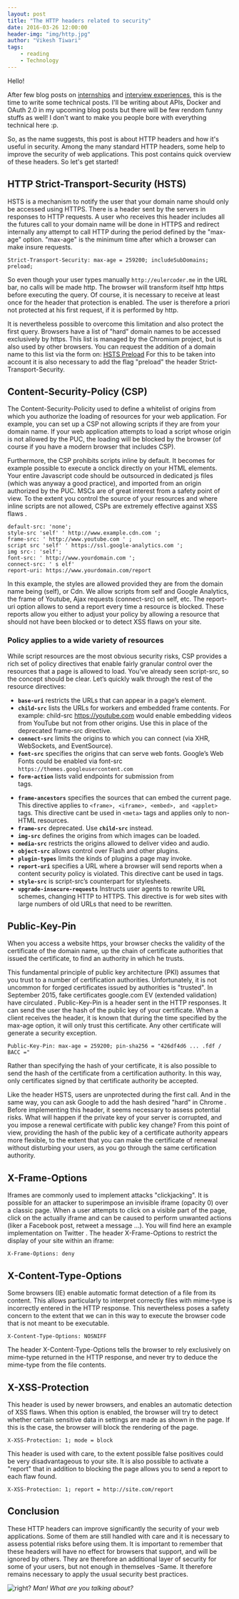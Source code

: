 ```yaml
---
layout: post 
title: "The HTTP headers related to security"
date: 2016-03-26 12:00:00
header-img: "img/http.jpg"
author: "Vikesh Tiwari"
tags:
    - reading
    - Technology
---
```



Hello!

After few blog posts on <a href="http://eulercoder.me/2016/03/12/Summer-Internship-the-ultimate-guide/" target="_blank">internships</a> and <a href="http://eulercoder.me/2016/02/27/My-internship-interview-experience-with-Amazon-LinkedIn-BrowserStack-Mozilla-and-Slack/" target="_blank">interview experiences</a>, this is the time to write some technical posts. I'll be writing about APIs, Docker and OAuth 2.0 in my upcoming blog posts but there will be few rendom funny stuffs as well! I don't want to make you people bore with everything technical here :p. 

So, as the name suggests, this post is about HTTP headers and how it's useful in security. Among the many standard HTTP headers, some help to improve the security of web applications. This post contains quick overview of these headers. So let's get started!

## HTTP Strict-Transport-Security (HSTS)

HSTS is a mechanism to notify the user that your domain name should only be accessed using HTTPS. There is a header sent by the servers in responses to HTTP requests. A user who receives this header includes all the futures call to your domain name will be done in HTTPS and redirect internally any attempt to call HTTP during the period defined by the "max-age" option. "max-age" is the minimum time after which a browser can make insure requests.

```Strict-Transport-Security: max-age = 259200; includeSubDomains; preload;```

So even though your user types manually ```http://eulercoder.me``` in the URL bar, no calls will be made http. The browser will transform itself http https before executing the query. Of course, it is necessary to receive at least once for the header that protection is enabled. The user is therefore a priori not protected at his first request, if it is performed by http.

It is nevertheless possible to overcome this limitation and also protect the first query. Browsers have a list of "hard" domain names to be accessed exclusively by https. This list is managed by the Chromium project, but is also used by other browsers. You can request the addition of a domain name to this list via the form on: <a href="https://hstspreload.appspot.com/" target="_blank">HSTS Preload</a>
For this to be taken into account it is also necessary to add the flag "preload" the header Strict-Transport-Security.

## Content-Security-Policy (CSP) 

The Content-Security-Policity used to define a whitelist of origins from which you authorize the loading of resources for your web application. For example, you can set up a CSP not allowing scripts if they are from your domain name. If your web application attempts to load a script whose origin is not allowed by the PUC, the loading will be blocked by the browser (of course if you have a modern browser that includes CSP).

Furthermore, the CSP prohibits scripts inline by default. It becomes for example possible to execute a onclick directly on your HTML elements. Your entire Javascript code should be outsourced in dedicated js files (which was anyway a good practice), and imported from an origin authorized by the PUC.
MSCs are of great interest from a safety point of view. To the extent you control the source of your resources and where inline scripts are not allowed, CSPs are extremely effective against XSS flaws .

```Content-Security-Policy: 
default-src: 'none'; 
style-src 'self' ' http://www.example.cdn.com '; 
frame-src: ' http://www.youtube.com ' ; 
script src 'self' ' https://ssl.google-analytics.com '; 
img src-: 'self'; 
font-src: ' http://www.yourdomain.com '; 
connect-src: ' s elf' 
report-uri: https://www.yourdomain.com/report
```
In this example, the styles are allowed provided they are from the domain name being (self), or Cdn. We allow scripts from self and Google Analytics, the frame of Youtube, Ajax requests (connect-src) on self, etc. The report-uri option allows to send a report every time a resource is blocked. These reports allow you either to adjust your policy by allowing a resource that should not have been blocked or to detect XSS flaws on your site.

### Policy applies to a wide variety of resources

While script resources are the most obvious security risks, CSP provides a rich set of policy directives that enable fairly granular control over the resources that a page is allowed to load. You’ve already seen script-src, so the concept should be clear. Let’s quickly walk through the rest of the resource directives:

- **```base-uri```** restricts the URLs that can appear in a page’s <base> element.
- **```child-src```** lists the URLs for workers and embedded frame contents. For example: child-src https://youtube.com would enable embedding videos from YouTube but not from other origins. Use this in place of the deprecated frame-src directive.
- **```connect-src```** limits the origins to which you can connect (via XHR, WebSockets, and EventSource).
- **```font-src```** specifies the origins that can serve web fonts. Google’s Web Fonts could be enabled via font-src ```https://themes.googleusercontent.com```
- **```form-action```** lists valid endpoints for submission from <form> tags.
- **```frame-ancestors```** specifies the sources that can embed the current page. This directive applies to ```<frame>, <iframe>, <embed>, and <applet>``` tags. This directive cant be used in ```<meta>``` tags and applies only to non-HTML resources.
- **```frame-src```** deprecated. Use **```child-src```** instead.
- **```img-src```** defines the origins from which images can be loaded.
- **```media-src```** restricts the origins allowed to deliver video and audio.
- **```object-src```** allows control over Flash and other plugins.
- **```plugin-types```** limits the kinds of plugins a page may invoke.
- **```report-uri```** specifies a URL where a browser will send reports when a content security policy is violated. This directive cant be used in <meta> tags.
- **```style-src```** is script-src’s counterpart for stylesheets.
- **```upgrade-insecure-requests```** Instructs user agents to rewrite URL schemes, changing HTTP to HTTPS. This directive is for web sites with large numbers of old URLs that need to be rewritten.

## Public-Key-Pin

When you access a website https, your browser checks the validity of the certificate of the domain name, up the chain of certificate authorities that issued the certificate, to find an authority in which he trusts.

This fundamental principle of public key architecture (PKI) assumes that you trust to a number of certification authorities. Unfortunately, it is not uncommon for forged certificates issued by authorities is "trusted". In September 2015, fake certificates google.com EV (extended validation) have circulated .
Public-Key-Pin is a header sent in the HTTP responses. It can send the user the hash of the public key of your certificate. When a client receives the header, it is known that during the time specified by the max-age option, it will only trust this certificate. Any other certificate will generate a security exception.

```Public-Key-Pin: max-age = 259200; pin-sha256 = "426df4d6 ... .fdf / BACC ="```

Rather than specifying the hash of your certificate, it is also possible to send the hash of the certificate from a certification authority. In this way, only certificates signed by that certificate authority be accepted.

Like the header HSTS, users are unprotected during the first call. And in the same way, you can ask Google to add the hash desired "hard" in Chrome .
Before implementing this header, it seems necessary to assess potential risks. What will happen if the private key of your server is corrupted, and you impose a renewal certificate with public key change? From this point of view, providing the hash of the public key of a certificate authority appears more flexible, to the extent that you can make the certificate of renewal without disturbing your users, as you go through the same certification authority.

## X-Frame-Options

Iframes are commonly used to implement attacks "clickjacking". It is possible for an attacker to superimpose an invisible iframe (opacity 0) over a classic page. When a user attempts to click on a visible part of the page, click on the actually iframe and can be caused to perform unwanted actions (liker a Facebook post, retweet a message ...). You will find here an example implementation on Twitter .
The header X-Frame-Options to restrict the display of your site within an iframe:

```X-Frame-Options: deny```

## X-Content-Type-Options

Some browsers (IE) enable automatic format detection of a file from its content. This allows particularly to interpret correctly files with mime-type is incorrectly entered in the HTTP response.
This nevertheless poses a safety concern to the extent that we can in this way to execute the browser code that is not meant to be executable.

```X-Content-Type-Options: NOSNIFF```

The header X-Content-Type-Options tells the browser to rely exclusively on mime-type returned in the HTTP response, and never try to deduce the mime-type from the file contents.

## X-XSS-Protection

This header is used by newer browsers, and enables an automatic detection of XSS flaws.
When this option is enabled, the browser will try to detect whether certain sensitive data in settings are made as shown in the page. If this is the case, the browser will block the rendering of the page.

```X-XSS-Protection: 1; mode = block```

This header is used with care, to the extent possible false positives could be very disadvantageous to your site.
It is also possible to activate a "report" that in addition to blocking the page allows you to send a report to each flaw found.

```X-XSS-Protection: 1; report = http://site.com/report```

## Conclusion

These HTTP headers can improve significantly the security of your web applications. Some of them are still handled with care and it is necessary to assess potential risks before using them. It is important to remember that these headers will have no effect for browsers that support, and will be ignored by others. They are therefore an additional layer of security for some of your users, but not enough in themselves -Same. It therefore remains necessary to apply the usual security best practices.


![right?](https://raw.githubusercontent.com/vicky002/vicky002.github.io/master/img/whatsgoing.gif)
*Man! What are you talking about?*


